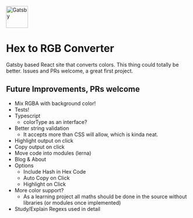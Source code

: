 <img alt="Gatsby" src="https://www.gatsbyjs.org/monogram.svg" width="60" />

# Hex to RGB Converter

Gatsby based React site that converts colors. This thing could totally be better.
Issues and PRs welcome, a great first project.

## Future Improvements, PRs welcome
- Mix RGBA with background color!
- Tests!
- Typescript
  - colorType as an interface?
- Better string validation
  - It accepts more than CSS will allow, which is kinda neat.
- Highlight output on click
- Copy output on click
- Move code into modules (lerna)
- Blog & About
- Options
  - Include Hash in Hex Code
  - Auto Copy on Click
  - Highlight on Click
- More color support?
  - As a learning project all maths should be done in the source without libraries (or modules once implemented)
- Study/Explain Regexs used in detail